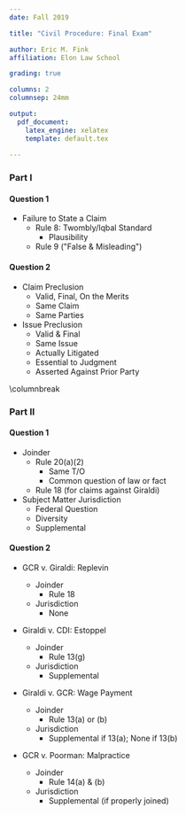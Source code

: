 ```yaml
---
date: Fall 2019

title: "Civil Procedure: Final Exam"

author: Eric M. Fink
affiliation: Elon Law School 

grading: true 

columns: 2 
columnsep: 24mm

output: 
  pdf_document:
    latex_engine: xelatex
    template: default.tex
    
---
```


### Part I

#### Question 1

- Failure to State a Claim
  - Rule 8: Twombly/Iqbal Standard 
    - Plausibility 
  - Rule 9 ("False & Misleading")

#### Question 2

- Claim Preclusion
  - Valid, Final, On the Merits
  - Same Claim 
  - Same Parties
- Issue Preclusion
  - Valid & Final 
  - Same Issue 
  - Actually Litigated 
  - Essential to Judgment 
  - Asserted Against Prior Party 

\columnbreak

### Part II

#### Question 1 

- Joinder
  - Rule 20(a)(2)
    - Same T/O
    - Common question of law or fact 
  - Rule 18 (for claims against Giraldi)
- Subject Matter Jurisdiction 
  - Federal Question 
  - Diversity 
  - Supplemental 

#### Question 2 

- GCR v. Giraldi: Replevin
  - Joinder 
    - Rule 18 
  - Jurisdiction 
    - None

- Giraldi v. CDI: Estoppel
  - Joinder 
    - Rule 13(g) 
  - Jurisdiction 
    - Supplemental  

- Giraldi v. GCR: Wage Payment
  - Joinder 
    - Rule 13(a) or (b) 
  - Jurisdiction 
    - Supplemental if 13(a); None if 13(b)

- GCR v. Poorman: Malpractice
  - Joinder 
    - Rule 14(a) & (b)
  - Jurisdiction 
    - Supplemental (if properly joined)